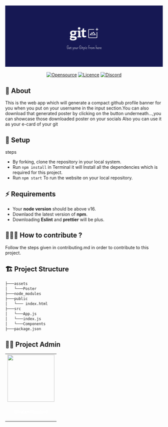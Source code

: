 [![Banner](https://github.com/ghulamyazdani/Gitpic/blob/master/Assets/poster.png)](https://github.com/ghulamyazdani/Gitpic)

<div align="center">
<a href="https://github.com/ghulamyazdani/Gitpic"><img alt="Opensource" title="Website" src="https://badges.frapsoft.com/os/v2/open-source.svg?v=103"/></a>
<a href="https://github.com/ghulamyazdani/Gitpic/blob/master/LICENSE"><img alt="Licence" title="Website" src="https://img.shields.io/github/license/ghulamyazdani/Gitpic?logo=GITHUB&style=flat"/></a>
<a href="https://discord.gg/zCEhm2JvEF"><img alt="Discord" title="Website" src="https://img.shields.io/discord/857641826953854987?color=blue&label=Discuss&logo=discord"/></a>

</div>

## 🌟 About

This is the web app which will generate a compact github profile banner for you when you put on your username in the input section.You can also download that generated poster by clicking on the button underneath...,you can showcase those downloaded poster on your socials
Also you can use it as your e-card of your git 

## 🧰 Setup
 steps
- By forking, clone the repository in your local system.
- Run `npm install` in Terminal it will Install all the dependencies which is required for this project.
- Run `npm start` To run the website on your local repository.

## ⚡ Requirements

- Your **node version** should be above v16.
- Downlaod the latest version of **npm**.
- Downloading **Eslint** and **prettier** will be plus.

## 🧑‍🤝‍🧑 How to contribute ?

Follow the steps given in contributing.md in order to contribute to this project.

## 🏗 Project Structure

```
├───assets
│   └───Poster
├───node_modules
├───public
│   └─── index.html
├───src
│   └───App.js
│   └───index.js
│   └───Components
├───package.json
```

## 👨‍💻 Project Admin

  <div align="center">
<table>
<tr>

<td align="center"><a href="https://github.com/ghulamyazdani"><img src="https://avatars.githubusercontent.com/u/55938346?v=4" width=150px height=150px /></a></br> <h4 style="color:white;">GhulamYazdani</h4>

</tr>
</table>
<br>

